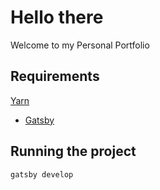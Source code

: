 # Hello there

Welcome to my Personal Portfolio

## Requirements

[Yarn](https://choosealicense.com/licenses/mit/)

- [Gatsby](https://www.gatsbyjs.com/docs/reference/gatsby-cli/)

## Running the project

```bash
gatsby develop
```
